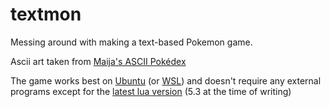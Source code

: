 # textmon
Messing around with making a text-based Pokemon game.

Ascii art taken from [Maija's ASCII Pokédex](https://www.fiikus.net/?pokedex)

The game works best on [Ubuntu](https://www.ubuntu.com/) (or [WSL](https://docs.microsoft.com/en-us/windows/wsl/faq)) and doesn't require any external programs except for the [latest lua version](https://www.lua.org/download.html) (5.3 at the time of writing)
